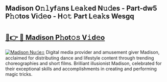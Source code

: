 ## Madison O𝚗𝚕yf𝚊ns L𝚎a𝚔ed N𝚞𝚍es - Part-dw5 P𝚑𝚘tos Vi𝚍𝚎o - H𝚘𝚝 Part L𝚎a𝚔s Wesgq

# <h2><a href="http://kf0nrb7.oniu.top/?m=Madison">🔗👉 🔴 Madison P𝚑ot𝚘𝚜 V𝚒d𝚎o</a></h2>

[![Madison Nu𝚍e𝚜](https://i.imgur.com/0qMVB7G.gif)](http://kf0nrb7.oniu.top/?m=Madison)
Digital media provider and amusement giver Madison, acclaimed for distributing dance and lifestyle content through trending choreographies and short films. Brilliant illusionist Madison, celebrated for their exceptional skills and accomplishments in creating and performing magic tricks.  
